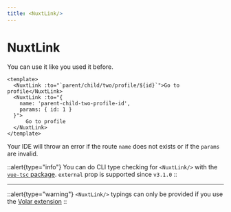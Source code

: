 ```yaml
---
title: <NuxtLink/>
---
```


# NuxtLink


You can use it like you used it before.

```vue
<template>
  <NuxtLink :to="`parent/child/two/profile/${id}`">Go to profile</NuxtLink>
  <NuxtLink :to="{ 
    name: 'parent-child-two-profile-id', 
    params: { id: 1 } 
  }">
      Go to profile 
  </NuxtLink>
</template>
```

Your IDE will throw an error if the route `name` does not exists or if the `params` are invalid.

::alert{type="info"}
You can do CLI type checking for `<NuxtLink/>` with the [`vue-tsc` package](https://www.npmjs.com/package/vue-tsc).
`external` prop is supported since `v3.1.0`
::


--- 

::alert{type="warning"}
`<NuxtLink/>` typings can only be provided if you use the [Volar extension](https://marketplace.visualstudio.com/items?itemName=Vue.volar)
::
